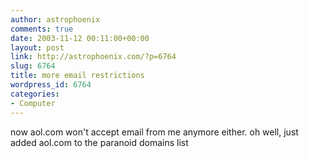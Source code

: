 ```yaml
---
author: astrophoenix
comments: true
date: 2003-11-12 00:11:00+00:00
layout: post
link: http://astrophoenix.com/?p=6764
slug: 6764
title: more email restrictions
wordpress_id: 6764
categories:
- Computer
---
```


now aol.com won't accept email from me anymore either. oh well, just added aol.com to the paranoid domains list
